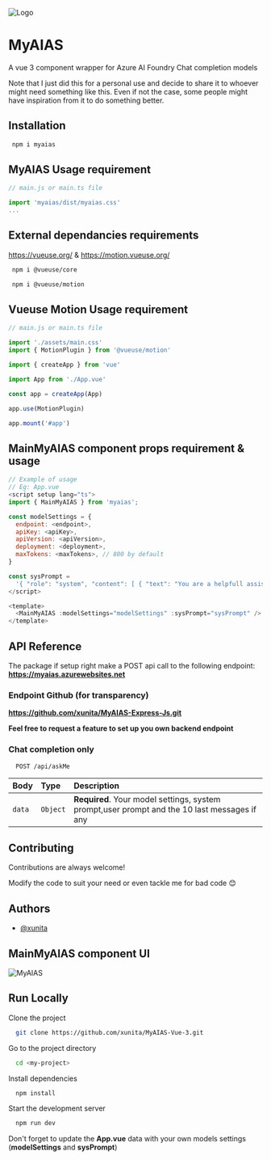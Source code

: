 ![Logo](https://myaias.blob.core.windows.net/myaias/myaias/logo.png)

# MyAIAS

A vue 3 component wrapper for Azure AI Foundry Chat completion models

Note that I just did this for a personal use and decide to share it to whoever might need something like this. Even if not the case, some people might have inspiration from it to do something better.

## Installation

```bash
 npm i myaias
```

## MyAIAS Usage requirement

```javascript
// main.js or main.ts file

import 'myaias/dist/myaias.css'
...
```

## External dependancies requirements

https://vueuse.org/ & https://motion.vueuse.org/

```bash
 npm i @vueuse/core

 npm i @vueuse/motion
```

## Vueuse Motion Usage requirement

```javascript
// main.js or main.ts file

import './assets/main.css'
import { MotionPlugin } from '@vueuse/motion'

import { createApp } from 'vue'

import App from './App.vue'

const app = createApp(App)

app.use(MotionPlugin)

app.mount('#app')
```

## MainMyAIAS component props requirement & usage

```javascript
// Example of usage
// Eg: App.vue
<script setup lang="ts">
import { MainMyAIAS } from 'myaias';

const modelSettings = {
  endpoint: <endpoint>,
  apiKey: <apiKey>,
  apiVersion: <apiVersion>,
  deployment: <deployment>,
  maxTokens: <maxTokens>, // 800 by default
}

const sysPrompt =
  '{ "role": "system", "content": [ { "text": "You are a helpfull assistant." } ] }'
</script>

<template>
  <MainMyAIAS :modelSettings="modelSettings" :sysPrompt="sysPrompt" />
</template>

```

## API Reference

The package if setup right make a POST api call to the following endpoint: **https://myaias.azurewebsites.net**

### Endpoint Github (for transparency)

**https://github.com/xunita/MyAIAS-Express-Js.git**

**Feel free to request a feature to set up you own backend endpoint**

### Chat completion only

```http
  POST /api/askMe
```

| Body   | Type     | Description                                                                                  |
| :----- | :------- | :------------------------------------------------------------------------------------------- |
| `data` | `Object` | **Required**. Your model settings, system prompt,user prompt and the 10 last messages if any |

## Contributing

Contributions are always welcome!

Modify the code to suit your need or even tackle me for bad code 😊

## Authors

- [@xunita](https://www.github.com/xunita)

## MainMyAIAS component UI

![MyAIAS](https://myaias.blob.core.windows.net/myaias/myaias/brb.png)

## Run Locally

Clone the project

```bash
  git clone https://github.com/xunita/MyAIAS-Vue-3.git
```

Go to the project directory

```bash
  cd <my-project>
```

Install dependencies

```bash
  npm install
```

Start the development server

```bash
  npm run dev
```

Don't forget to update the **App.vue** data with your own models settings (**modelSettings** and **sysPrompt**)
